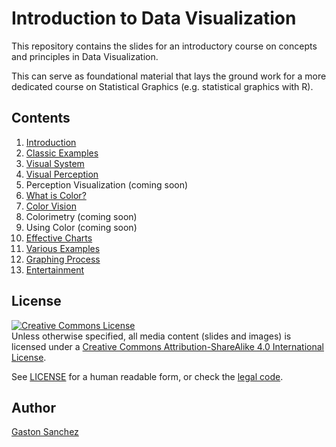 # Introduction to Data Visualization

This repository contains the slides for an introductory course on 
concepts and principles in Data Visualization. 

This can serve as foundational material that lays the ground work for 
a more dedicated course on Statistical Graphics 
(e.g. statistical graphics with R).


## Contents

1. [Introduction](slides/01-introduction/01-introduction.pdf)
2. [Classic Examples](slides/02-classic-examples/02-classic-examples.pdf)
3. [Visual System](slides/03-visual-system/03-visual-system.pdf)
4. [Visual Perception](slides/04-visual-perception/04-visual-perception.pdf)
5. Perception Visualization (coming soon)
6. [What is Color?](slides/06-what-is-color/06-what-is-color.pdf)
7. [Color Vision](slides/07-color-vision/07-color-vision.pdf)
8. Colorimetry (coming soon)
9. Using Color (coming soon)
10. [Effective Charts](slides/10-effective-charts/10-effective-charts.pdf)
11. [Various Examples](slides/11-various-examples/11-various-examples.pdf)
12. [Graphing Process](slides/12-graphing-process/12-graphing-process.pdf)
13. [Entertainment](slides/13-entertainment/13-entertainment.pdf)


## License

<a rel="license" href="http://creativecommons.org/licenses/by-sa/4.0/"><img alt="Creative Commons License" style="border-width:0" src="https://i.creativecommons.org/l/by-sa/4.0/88x31.png" /></a><br />Unless otherwise specified, all media content (slides and images) is licensed under a <a rel="license" href="http://creativecommons.org/licenses/by-sa/4.0/">Creative Commons Attribution-ShareAlike 4.0 International License</a>.

See [LICENSE](LICENSE.md) for a human readable form, or check the [legal code](https://creativecommons.org/licenses/by-sa/4.0/legalcode).


## Author

[Gaston Sanchez](http://gastonsanchez.com)
